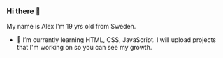 ### Hi there 👋

My name is Alex I'm 19 yrs old from Sweden.

- 🌱 I’m currently learning HTML, CSS, JavaScript. I will upload projects that I'm working on so you can see my growth.

